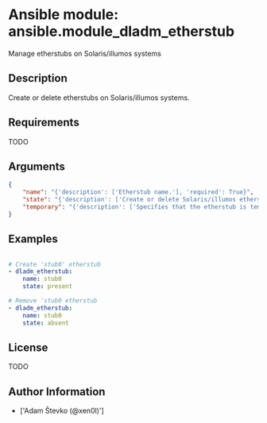 # Ansible module: ansible.module_dladm_etherstub


Manage etherstubs on Solaris/illumos systems

## Description

Create or delete etherstubs on Solaris/illumos systems.

## Requirements

TODO

## Arguments

``` json
{
    "name": "{'description': ['Etherstub name.'], 'required': True}",
    "state": "{'description': ['Create or delete Solaris/illumos etherstub.'], 'required': False, 'default': 'present', 'choices': ['present', 'absent']}",
    "temporary": "{'description': ['Specifies that the etherstub is temporary. Temporary etherstubs do not persist across reboots.'], 'required': False, 'default': False, 'type': 'bool'}",
}
```

## Examples


``` yaml

# Create 'stub0' etherstub
- dladm_etherstub:
    name: stub0
    state: present

# Remove 'stub0 etherstub
- dladm_etherstub:
    name: stub0
    state: absent

```

## License

TODO

## Author Information
  - ['Adam Števko (@xen0l)']
